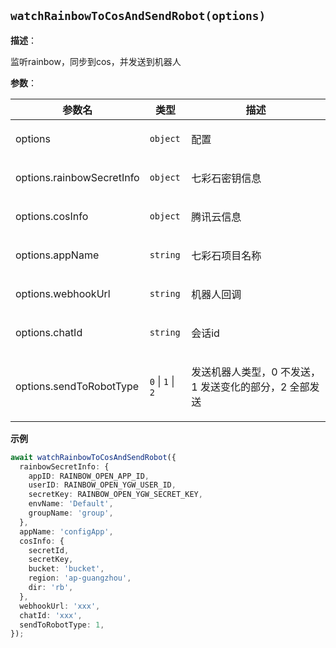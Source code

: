 
## `watchRainbowToCosAndSendRobot(options)` 


**描述**：<p>监听rainbow，同步到cos，并发送到机器人</p>

**参数**：


| 参数名 | 类型 | 描述 |
| --- | --- | --- |
| options | <code>object</code> | <p>配置</p> |
| options.rainbowSecretInfo | <code>object</code> | <p>七彩石密钥信息</p> |
| options.cosInfo | <code>object</code> | <p>腾讯云信息</p> |
| options.appName | <code>string</code> | <p>七彩石项目名称</p> |
| options.webhookUrl | <code>string</code> | <p>机器人回调</p> |
| options.chatId | <code>string</code> | <p>会话id</p> |
| options.sendToRobotType | <code>0</code> \| <code>1</code> \| <code>2</code> | <p>发送机器人类型，0 不发送，1 发送变化的部分，2 全部发送</p> |



**示例**

```typescript
await watchRainbowToCosAndSendRobot({
  rainbowSecretInfo: {
    appID: RAINBOW_OPEN_APP_ID,
    userID: RAINBOW_OPEN_YGW_USER_ID,
    secretKey: RAINBOW_OPEN_YGW_SECRET_KEY,
    envName: 'Default',
    groupName: 'group',
  },
  appName: 'configApp',
  cosInfo: {
    secretId,
    secretKey,
    bucket: 'bucket',
    region: 'ap-guangzhou',
    dir: 'rb',
  },
  webhookUrl: 'xxx',
  chatId: 'xxx',
  sendToRobotType: 1,
});
```
